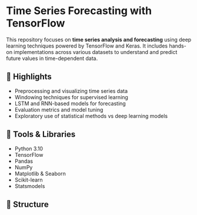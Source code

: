 # Time Series Forecasting with TensorFlow

This repository focuses on **time series analysis and forecasting** using deep learning techniques powered by TensorFlow and Keras. It includes hands-on implementations across various datasets to understand and predict future values in time-dependent data.

## 📌 Highlights

- Preprocessing and visualizing time series data
- Windowing techniques for supervised learning
- LSTM and RNN-based models for forecasting
- Evaluation metrics and model tuning
- Exploratory use of statistical methods vs deep learning models

## 🧰 Tools & Libraries

- Python 3.10
- TensorFlow
- Pandas
- NumPy
- Matplotlib & Seaborn
- Scikit-learn
- Statsmodels

## 📂 Structure

